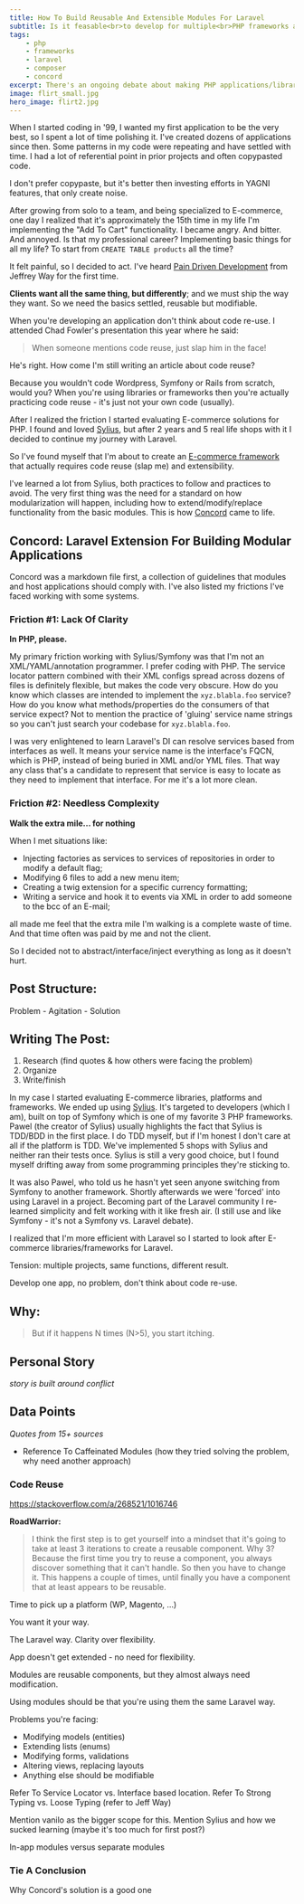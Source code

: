 ```yaml
---
title: How To Build Reusable And Extensible Modules For Laravel
subtitle: Is it feasable<br>to develop for multiple<br>PHP frameworks at once?
tags:
    - php
    - frameworks
    - laravel
    - composer
    - concord
excerpt: There's an ongoing debate about making PHP applications/libraries to be framework agnostic. While the approach is 100% valid, there are many practical issues.
image: flirt_small.jpg
hero_image: flirt2.jpg
---
```


When I started coding in '99, I wanted my first application to be the very best, so I spent a lot of time polishing it. I've created dozens of applications since then. Some patterns in my code were repeating and have settled with time. I had a lot of referential point in prior projects and often copypasted code.

I don't prefer copypaste, but it's better then investing efforts in YAGNI features, that only create noise.

After growing from solo to a team, and being specialized to E-commerce,
one day I realized that it's approximately the 15th time in my life I'm
implementing the "Add To Cart" functionality.
I became angry. And bitter. And annoyed. Is that my professional career?
Implementing basic things for all my life? To start from `CREATE TABLE products` all the time?

It felt painful, so I decided to act.
I've heard [Pain Driven Development](http://deviq.com/pain-driven-development/) from Jeffrey Way for the first time.

**Clients want all the same thing, but differently**; and we must ship the way they want. So we need the basics settled, reusable but modifiable.

When you're developing an application don't think about code re-use.
I attended Chad Fowler's presentation this year where he said:

> When someone mentions code reuse, just slap him in the face!

He's right. How come I'm still writing an article about code reuse?

Because you wouldn't code Wordpress, Symfony or Rails from scratch, would you? When you're using libraries or frameworks then you're actually practicing code reuse - it's just not your own code (usually).

After I realized the friction I started evaluating E-commerce solutions for PHP. I found and loved [Sylius](http://sylius.org), but after 2 years and 5 real life shops with it I decided to continue my journey with Laravel.

So I've found myself that I'm about to create an [E-commerce framework](https://vanilo.io) that actually requires code reuse (slap me) and extensibility.

I've learned a lot from Sylius, both practices to follow and practices to avoid. The very first thing was the need for a standard on how modularization will happen, including how to extend/modify/replace functionality from the basic modules. This is how [Concord](https://github.com/artkonekt/concord) came to life.

## Concord: Laravel Extension For Building Modular Applications

Concord was a markdown file first, a collection of guidelines that modules and host applications should comply with. I've also listed my frictions I've faced working with some systems.

### Friction #1: Lack Of Clarity

**In PHP, please.**

My primary friction working with Sylius/Symfony was that I'm not an XML/YAML/annotation programmer. I prefer coding with PHP. The service locator pattern combined with their XML configs spread across dozens of files is definitely flexible, but makes the code very obscure. How do you know which classes are intended to implement the `xyz.blabla.foo` service? How do you know what methods/properties do the consumers of that service expect? Not to mention the practice of 'gluing' service name strings so you can't just search your codebase for `xyz.blabla.foo`.

I was very enlightened to learn Laravel's DI can resolve services based from interfaces as well. It means your service name is the interface's FQCN, which is PHP, instead of being buried in XML and/or YML files. That way any class that's a candidate to represent that service is easy to locate as they need to implement that interface. For me it's a lot more clean.

### Friction #2: Needless Complexity

**Walk the extra mile... for nothing**

When I met situations like:

- Injecting factories as services to services of repositories in order to modify a default flag;
- Modifying 6 files to add a new menu item;
- Creating a twig extension for a specific currency formatting;
- Writing a service and hook it to events via XML in order to add someone to the bcc of an E-mail;

all made me feel that the extra mile I'm walking is a complete waste of time. And that time often was paid by me and not the client.

So I decided not to abstract/interface/inject everything as long as it doesn't hurt.

## Post Structure:

Problem - Agitation - Solution

## Writing The Post:

1. Research (find quotes & how others were facing the problem)
2. Organize
3. Write/finish


In my case I started evaluating E-commerce libraries, platforms and frameworks. We ended up using [Sylius](http://sylius.org). It's targeted to developers (which I am), built on top of Symfony which is one of my favorite 3 PHP frameworks. Pawel (the creator of Sylius) usually highlights the fact that Sylius is TDD/BDD in the first place. I do TDD myself, but if I'm honest I don't care at all if the platform is TDD. We've implemented 5 shops with Sylius and neither ran their tests once. Sylius is still a very good choice, but I found myself drifting away from some programming principles they're sticking to.

It was also Pawel, who told us he hasn't yet seen anyone switching from Symfony to another framework. Shortly afterwards we were 'forced' into using Laravel in a project. Becoming part of the Laravel community I re-learned simplicity and felt working with it like fresh air. (I still use and like Symfony - it's not a Symfony vs. Laravel debate).

I realized that I'm more efficient with Laravel so I started to look after E-commerce libraries/frameworks for Laravel.

Tension: multiple projects, same functions, different result.

Develop one app, no problem, don't think about code re-use.

## Why:

> But if it happens N times (N>5), you start itching.

## Personal Story

_story is built around conflict_

## Data Points

_Quotes from 15+ sources_

- Reference To Caffeinated Modules (how they tried solving the problem, why need another approach)

### Code Reuse

https://stackoverflow.com/a/268521/1016746

**RoadWarrior:**

> I think the first step is to get yourself into a mindset that it's going to take at least 3 iterations to create a reusable component. Why 3? Because the first time you try to reuse a component, you always discover something that it can't handle. So then you have to change it. This happens a couple of times, until finally you have a component that at least appears to be reusable.

Time to pick up a platform (WP, Magento, ...)

You want it your way.

The Laravel way. Clarity over flexibility.

App doesn't get extended - no need for flexibility.

Modules are reusable components, but they almost always need modification.

Using modules should be that you're using them the same Laravel way.

Problems you're facing:

- Modifying models (entities)
- Extending lists (enums)
- Modifying forms, validations
- Altering views, replacing layouts
- Anything else should be modifiable

Refer To Service Locator vs. Interface based location.
Refer To Strong Typing vs. Loose Typing (refer to Jeff Way)

Mention vanilo as the bigger scope for this.
Mention Sylius and how we sucked learning (maybe it's too much for first post?)

In-app modules versus separate modules

### Tie A Conclusion

Why Concord's solution is a good one